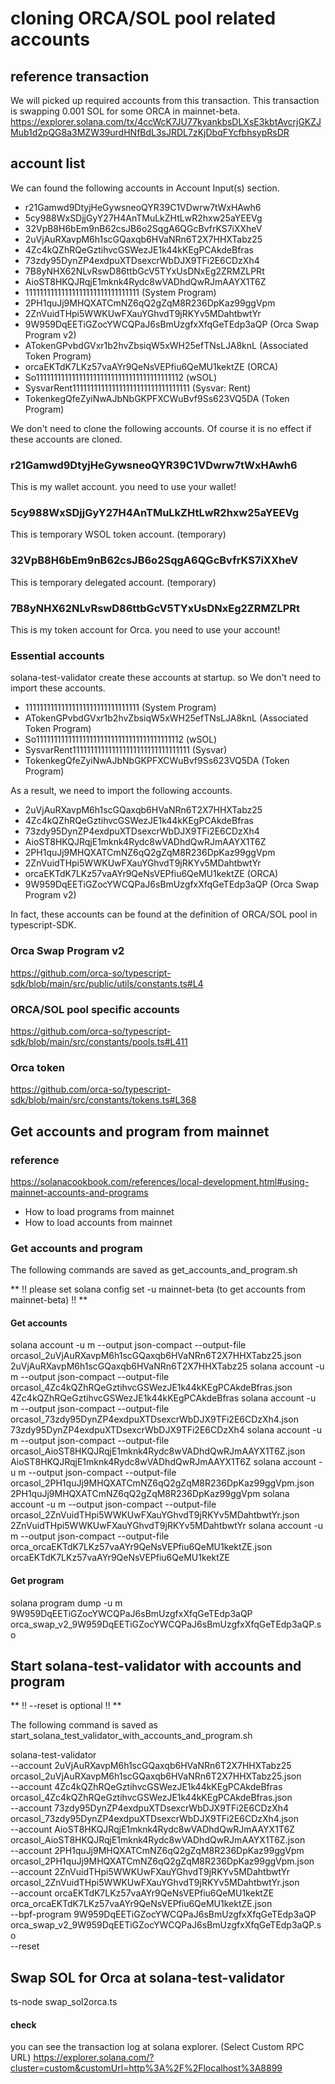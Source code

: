 
# cloning ORCA/SOL pool related accounts

## reference transaction
We will picked up required accounts from this transaction.
This transaction is swapping 0.001 SOL for some ORCA in mainnet-beta.
https://explorer.solana.com/tx/4ccWcK7JU77kyankbsDLXsE3kbtAvcrjGKZJMub1d2pQG8a3MZW39urdHNfBdL3sJRDL7zKjDbqFYcfbhsypRsDR

## account list
We can found the following accounts in Account Input(s) section.

- r21Gamwd9DtyjHeGywsneoQYR39C1VDwrw7tWxHAwh6
- 5cy988WxSDjjGyY27H4AnTMuLkZHtLwR2hxw25aYEEVg
- 32VpB8H6bEm9nB62csJB6o2SqgA6QGcBvfrKS7iXXheV
- 2uVjAuRXavpM6h1scGQaxqb6HVaNRn6T2X7HHXTabz25
- 4Zc4kQZhRQeGztihvcGSWezJE1k44kKEgPCAkdeBfras
- 73zdy95DynZP4exdpuXTDsexcrWbDJX9TFi2E6CDzXh4
- 7B8yNHX62NLvRswD86ttbGcV5TYxUsDNxEg2ZRMZLPRt
- AioST8HKQJRqjE1mknk4Rydc8wVADhdQwRJmAAYX1T6Z
- 11111111111111111111111111111111 (System Program)
- 2PH1quJj9MHQXATCmNZ6qQ2gZqM8R236DpKaz99ggVpm
- 2ZnVuidTHpi5WWKUwFXauYGhvdT9jRKYv5MDahtbwtYr
- 9W959DqEETiGZocYWCQPaJ6sBmUzgfxXfqGeTEdp3aQP (Orca Swap Program v2)
- ATokenGPvbdGVxr1b2hvZbsiqW5xWH25efTNsLJA8knL (Associated Token Program)
- orcaEKTdK7LKz57vaAYr9QeNsVEPfiu6QeMU1kektZE (ORCA)
- So11111111111111111111111111111111111111112 (wSOL)
- SysvarRent111111111111111111111111111111111 (Sysvar: Rent)
- TokenkegQfeZyiNwAJbNbGKPFXCWuBvf9Ss623VQ5DA (Token Program)

We don't need to clone the following accounts.
Of course it is no effect if these accounts are cloned.

### r21Gamwd9DtyjHeGywsneoQYR39C1VDwrw7tWxHAwh6
This is my wallet account. you need to use your wallet!

### 5cy988WxSDjjGyY27H4AnTMuLkZHtLwR2hxw25aYEEVg
This is temporary WSOL token account. (temporary)

### 32VpB8H6bEm9nB62csJB6o2SqgA6QGcBvfrKS7iXXheV
This is temporary delegated account. (temporary)

### 7B8yNHX62NLvRswD86ttbGcV5TYxUsDNxEg2ZRMZLPRt
This is my token account for Orca. you need to use your account!

### Essential accounts
solana-test-validator create these accounts at startup.
so We don't need to import these accounts.
- 11111111111111111111111111111111 (System Program)
- ATokenGPvbdGVxr1b2hvZbsiqW5xWH25efTNsLJA8knL (Associated Token Program)
- So11111111111111111111111111111111111111112 (wSOL)
- SysvarRent111111111111111111111111111111111 (Sysvar)
- TokenkegQfeZyiNwAJbNbGKPFXCWuBvf9Ss623VQ5DA (Token Program)

As a result, we need to import the following accounts.

- 2uVjAuRXavpM6h1scGQaxqb6HVaNRn6T2X7HHXTabz25
- 4Zc4kQZhRQeGztihvcGSWezJE1k44kKEgPCAkdeBfras
- 73zdy95DynZP4exdpuXTDsexcrWbDJX9TFi2E6CDzXh4
- AioST8HKQJRqjE1mknk4Rydc8wVADhdQwRJmAAYX1T6Z
- 2PH1quJj9MHQXATCmNZ6qQ2gZqM8R236DpKaz99ggVpm
- 2ZnVuidTHpi5WWKUwFXauYGhvdT9jRKYv5MDahtbwtYr
- orcaEKTdK7LKz57vaAYr9QeNsVEPfiu6QeMU1kektZE (ORCA)
- 9W959DqEETiGZocYWCQPaJ6sBmUzgfxXfqGeTEdp3aQP (Orca Swap Program v2)

In fact, these accounts can be found at the definition of ORCA/SOL pool in typescript-SDK.

### Orca Swap Program v2
https://github.com/orca-so/typescript-sdk/blob/main/src/public/utils/constants.ts#L4

### ORCA/SOL pool specific accounts
https://github.com/orca-so/typescript-sdk/blob/main/src/constants/pools.ts#L411

### Orca token
https://github.com/orca-so/typescript-sdk/blob/main/src/constants/tokens.ts#L368

## Get accounts and program from mainnet
### reference
https://solanacookbook.com/references/local-development.html#using-mainnet-accounts-and-programs
- How to load programs from mainnet
- How to load accounts from mainnet

### Get accounts and program
The following commands are saved as get_accounts_and_program.sh

** !! please set solana config set -u mainnet-beta (to get accounts from mainnet-beta) !! **

#### Get accounts
solana account -u m --output json-compact --output-file orcasol_2uVjAuRXavpM6h1scGQaxqb6HVaNRn6T2X7HHXTabz25.json 2uVjAuRXavpM6h1scGQaxqb6HVaNRn6T2X7HHXTabz25
solana account -u m --output json-compact --output-file orcasol_4Zc4kQZhRQeGztihvcGSWezJE1k44kKEgPCAkdeBfras.json 4Zc4kQZhRQeGztihvcGSWezJE1k44kKEgPCAkdeBfras
solana account -u m --output json-compact --output-file orcasol_73zdy95DynZP4exdpuXTDsexcrWbDJX9TFi2E6CDzXh4.json 73zdy95DynZP4exdpuXTDsexcrWbDJX9TFi2E6CDzXh4
solana account -u m --output json-compact --output-file orcasol_AioST8HKQJRqjE1mknk4Rydc8wVADhdQwRJmAAYX1T6Z.json AioST8HKQJRqjE1mknk4Rydc8wVADhdQwRJmAAYX1T6Z
solana account -u m --output json-compact --output-file orcasol_2PH1quJj9MHQXATCmNZ6qQ2gZqM8R236DpKaz99ggVpm.json 2PH1quJj9MHQXATCmNZ6qQ2gZqM8R236DpKaz99ggVpm
solana account -u m --output json-compact --output-file orcasol_2ZnVuidTHpi5WWKUwFXauYGhvdT9jRKYv5MDahtbwtYr.json 2ZnVuidTHpi5WWKUwFXauYGhvdT9jRKYv5MDahtbwtYr
solana account -u m --output json-compact --output-file orca_orcaEKTdK7LKz57vaAYr9QeNsVEPfiu6QeMU1kektZE.json orcaEKTdK7LKz57vaAYr9QeNsVEPfiu6QeMU1kektZE

#### Get program
solana program dump -u m 9W959DqEETiGZocYWCQPaJ6sBmUzgfxXfqGeTEdp3aQP orca_swap_v2_9W959DqEETiGZocYWCQPaJ6sBmUzgfxXfqGeTEdp3aQP.so

## Start solana-test-validator with accounts and program

** !! --reset is optional !! **

The following command is saved as start_solana_test_validator_with_accounts_and_program.sh

solana-test-validator \
  --account     2uVjAuRXavpM6h1scGQaxqb6HVaNRn6T2X7HHXTabz25 orcasol_2uVjAuRXavpM6h1scGQaxqb6HVaNRn6T2X7HHXTabz25.json \
  --account     4Zc4kQZhRQeGztihvcGSWezJE1k44kKEgPCAkdeBfras orcasol_4Zc4kQZhRQeGztihvcGSWezJE1k44kKEgPCAkdeBfras.json \
  --account     73zdy95DynZP4exdpuXTDsexcrWbDJX9TFi2E6CDzXh4 orcasol_73zdy95DynZP4exdpuXTDsexcrWbDJX9TFi2E6CDzXh4.json \
  --account     AioST8HKQJRqjE1mknk4Rydc8wVADhdQwRJmAAYX1T6Z orcasol_AioST8HKQJRqjE1mknk4Rydc8wVADhdQwRJmAAYX1T6Z.json \
  --account     2PH1quJj9MHQXATCmNZ6qQ2gZqM8R236DpKaz99ggVpm orcasol_2PH1quJj9MHQXATCmNZ6qQ2gZqM8R236DpKaz99ggVpm.json \
  --account     2ZnVuidTHpi5WWKUwFXauYGhvdT9jRKYv5MDahtbwtYr orcasol_2ZnVuidTHpi5WWKUwFXauYGhvdT9jRKYv5MDahtbwtYr.json \
  --account     orcaEKTdK7LKz57vaAYr9QeNsVEPfiu6QeMU1kektZE orca_orcaEKTdK7LKz57vaAYr9QeNsVEPfiu6QeMU1kektZE.json \
  --bpf-program 9W959DqEETiGZocYWCQPaJ6sBmUzgfxXfqGeTEdp3aQP orca_swap_v2_9W959DqEETiGZocYWCQPaJ6sBmUzgfxXfqGeTEdp3aQP.so \
  --reset

## Swap SOL for Orca at solana-test-validator
ts-node swap_sol2orca.ts

#### check
you can see the transaction log at solana explorer.
(Select Custom RPC URL)
https://explorer.solana.com/?cluster=custom&customUrl=http%3A%2F%2Flocalhost%3A8899
